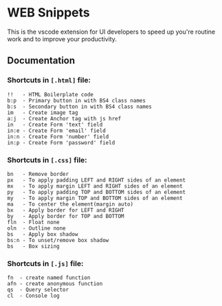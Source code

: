 # WEB Snippets

This is the vscode extension for UI developers to speed up you're routine work and to improve your productivity.

## Documentation
### Shortcuts in **`[.html]`** file:
```
!!   - HTML Boilerplate code
b:p  - Primary button in with BS4 class names
b:s  - Secondary button in with BS4 class names
im   - Create image tag
a:j  - Create Anchor tag with js href
in   - Create Form 'text' field
in:e - Create Form 'email' field
in:n - Create Form 'number' field
in:p - Create Form 'password' field
```

### Shortcuts in **`[.css]`** file:
```
bn   - Remove border
px   - To apply padding LEFT and RIGHT sides of an element
mx   - To apply margin LEFT and RIGHT sides of an element
py   - To apply padding TOP and BOTTOM sides of an element
my   - To apply margin TOP and BOTTOM sides of an element
ma   - To center the element(margin auto)
bx   - Apply border for LEFT and RIGHT
by   - Apply border for TOP and BOTTOM
fln  - Float none
oln  - Outline none
bs   - Apply box shadow
bs:n - To unset/remove box shadow
bs   - Box sizing
```

### Shortcuts in **`[.js]`** file:
```
fn  - create named function
afn - create anonymous function
qs  - Query selector
cl  - Console log
```